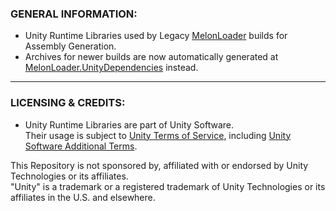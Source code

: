 ### GENERAL INFORMATION:

- Unity Runtime Libraries used by Legacy [MelonLoader](https://github.com/LavaGang/MelonLoader) builds for Assembly Generation.
- Archives for newer builds are now automatically generated at [MelonLoader.UnityDependencies](https://github.com/LavaGang/MelonLoader.UnityDependencies) instead.

---

### LICENSING & CREDITS:

- Unity Runtime Libraries are part of Unity Software.  
Their usage is subject to [Unity Terms of Service](https://unity3d.com/legal/terms-of-service), including [Unity Software Additional Terms](https://unity3d.com/legal/terms-of-service/software).

This Repository is not sponsored by, affiliated with or endorsed by Unity Technologies or its affiliates.  
"Unity" is a trademark or a registered trademark of Unity Technologies or its affiliates in the U.S. and elsewhere.
